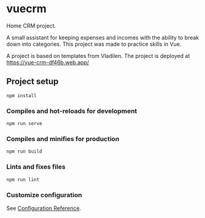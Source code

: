 # vuecrm
Home CRM project.

A small assistant for keeping expenses and incomes with the ability to break down into categories. This project was made to practice skills in Vue.

A project is based on templates from Vladilen.
The project is deployed at https://vue-crm-df46b.web.app/


## Project setup
```
npm install
```

### Compiles and hot-reloads for development
```
npm run serve
```

### Compiles and minifies for production
```
npm run build
```

### Lints and fixes files
```
npm run lint
```

### Customize configuration
See [Configuration Reference](https://cli.vuejs.org/config/).
